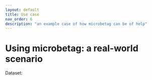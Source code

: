 ```yaml
---
layout: default
title: Use case
nav_order: 6
description: "an example case of how microbetag can be of help"
---
```


# Using microbetag: a real-world scenario


Dataset:





